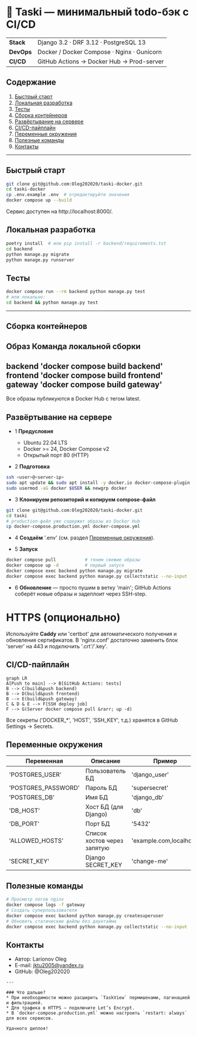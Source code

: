 # 📝 Taski — минимальный todo-бэк с CI/CD

|            |                            |
|------------|----------------------------|
| **Stack**  | Django 3.2 · DRF 3.12 · PostgreSQL 13 |
| **DevOps** | Docker / Docker Compose · Nginx · Gunicorn |
| **CI/CD**  | GitHub Actions &rarr; Docker Hub &rarr; Prod-server |

## Содержание
1. [Быстрый старт](#быстрый-старт)
2. [Локальная разработка](#локальная-разработка)
3. [Тесты](#тесты)
4. [Сборка контейнеров](#сборка-контейнеров)
5. [Развёртывание на сервере](#развёртывание-на-сервере)
6. [CI/CD-пайплайн](#cicd-пайплайн)
7. [Переменные окружения](#переменные-окружения)
8. [Полезные команды](#полезные-команды)
9. [Контакты](#контакты)
---

## Быстрый старт
```bash
git clone git@github.com:Oleg202020/taski-docker.git
cd taski-docker
cp .env.example .env  # отредактируйте значения
docker compose up --build
```

Сервис доступен на http://localhost:8000/.

## Локальная разработка

```bash
poetry install  # или pip install -r backend/requirements.txt
cd backend
python manage.py migrate
python manage.py runserver
```

## Тесты

```bash
docker compose run --rm backend python manage.py test
# или локально:
cd backend && python manage.py test
```

---

## Сборка контейнеров

**Образ**	**Команда локальной сборки**
-------------------------------------------
backend	    'docker compose build backend'
frontend	'docker compose build frontend'
gateway	    'docker compose build gateway'
--------------------------------------------
Все образы публикуются в Docker Hub с тегом latest.

## Развёртывание на сервере

* 1 **Предусловия**
   * Ubuntu 22.04 LTS
   * Docker >= 24, Docker Compose v2
   * Открытый порт 80 (HTTP)

* 2 **Подготовка**
```bash
ssh <user>@<server-ip>
sudo apt update && sudo apt install -y docker.io docker-compose-plugin
sudo usermod -aG docker $USER && newgrp docker
```

* 3 **Клонируем репозиторий и копируем compose-файл**
```bash
git clone git@github.com:Oleg202020/taski-docker.git
cd taski
# production-файл уже содержит образы из Docker Hub
cp docker-compose.production.yml docker-compose.yml
```

* 4 **Создаём** '.env' (см. раздел [Переменные окружения](#переменные-окружения)).

* 5 **Запуск**
```bash
docker compose pull           # тянем свежие образы
docker compose up -d          # первый запуск
docker compose exec backend python manage.py migrate
docker compose exec backend python manage.py collectstatic --no-input
```

* 6 **Обновление** — просто пушим в ветку 'main'; GitHub Actions соберёт новые образы и задеплоит через SSH-step.

# HTTPS (опционально)
Используйте **Caddy** или 'certbot' для автоматического получения и обновления сертификатов. В 'nginx.conf' достаточно заменить блок 'server' на 443 и подключить '.crt'/'.key'.

## CI/CD-пайплайн
```mermaid
graph LR
A[Push to main] --> B[GitHub Actions: tests]
B --> C(build&push backend)
B --> D(build&push frontend)
B --> E(build&push gateway)
C & D & E --> F[SSH deploy job]
F --> G(Server docker compose pull &rarr; up -d)
```
Все секреты ('DOCKER_*', 'HOST', 'SSH_KEY', т.д.) хранятся в GitHub Settings → Secrets.

## Переменные окружения

 Переменная	  | Описание	| Пример
--------------|-------------|---------------
'POSTGRES_USER'	| Пользователь БД	| 'django_user'
'POSTGRES_PASSWORD'	| Пароль БД	| 'supersecret'
'POSTGRES_DB'	| Имя БД	| 'django_db'
'DB_HOST'	| Хост БД (для Django)	| 'db'
'DB_PORT'	|Порт БД	| '5432'
'ALLOWED_HOSTS'	| Список хостов через запятую	| 'example.com,localhost'
'SECRET_KEY'	| Django SECRET_KEY 	| 'change-me'

## Полезные команды
```bash
# Просмотр логов nginx
docker compose logs -f gateway
# Создать суперпользователя
docker compose exec backend python manage.py createsuperuser
# Обновить статические файлы без даунтайма
docker compose exec backend python manage.py collectstatic --no-input
```

## Контакты

* Автор: Larionov Oleg
* E-mail: jktu2005@yandex.ru
* GitHub: @Oleg202020


```text
---

### Что дальше?
* При необходимости можно расширить `TaskView` пермишенами, пагинацией и фильтрацией.
* Для трафика в HTTPS — подключите Let’s Encrypt.
* В `docker-compose.production.yml` можно настроить `restart: always` для всех сервисов.

Удачного диплоя!
```